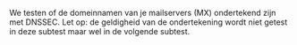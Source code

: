 We testen of de domeinnamen van je mailservers (MX) ondertekend zijn met 
DNSSEC. Let op: de geldigheid van de ondertekening wordt niet getest in deze
 subtest maar wel in de volgende subtest.
